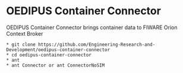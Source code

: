 # OEDIPUS Container Connector
OEDIPUS Container Connector brings container data to FIWARE Orion Context Broker
~~~~
* git clone https://github.com/Engineering-Research-and-Development/oedipus-container-connector
* cd oedipus-container-connector
* ant
* ant Connector or ant ConnectorNoSIM
~~~~

